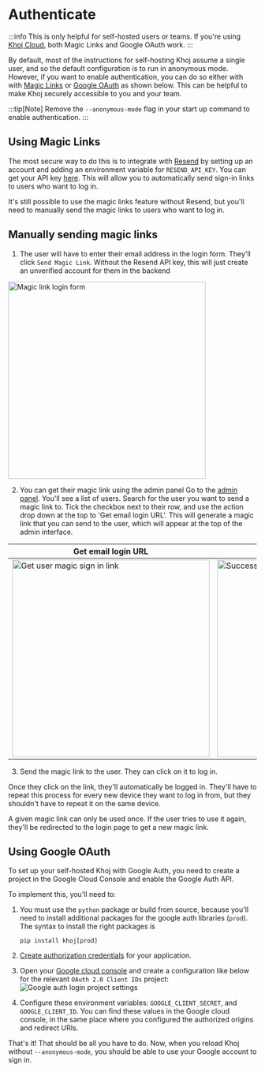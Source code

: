 # Authenticate

:::info
This is only helpful for self-hosted users or teams. If you're using [Khoj Cloud](https://app.khoj.dev), both Magic Links and Google OAuth work.
:::

By default, most of the instructions for self-hosting Khoj assume a single user, and so the default configuration is to run in anonymous mode. However, if you want to enable authentication, you can do so either with with [Magic Links](#using-magic-links) or [Google OAuth](#using-google-oauth) as shown below. This can be helpful to make Khoj securely accessible to you and your team.

:::tip[Note]
Remove the `--anonymous-mode` flag in your start up command to enable authentication.
:::

## Using Magic Links
The most secure way to do this is to integrate with [Resend](https://resend.com) by setting up an account and adding an environment variable for `RESEND_API_KEY`. You can get your API key [here](https://resend.com/api-keys). This will allow you to automatically send sign-in links to users who want to log in.

It's still possible to use the magic links feature without Resend, but you'll need to manually send the magic links to users who want to log in.

## Manually sending magic links

1. The user will have to enter their email address in the login form.
They'll click `Send Magic Link`. Without the Resend API key, this will just create an unverified account for them in the backend
<img src="/img/magic_link.png" alt="Magic link login form" width="400"/>

2. You can get their magic link using the admin panel
Go to the [admin panel](http://localhost:42110/server/admin/database/khojuser/). You'll see a list of users. Search for the user you want to send a magic link to. Tick the checkbox next to their row, and use the action drop down at the top to 'Get email login URL'. This will generate a magic link that you can send to the user, which will appear at the top of the admin interface.

| Get email login URL | Retrieved login URL |
|---------------------|---------------------|
| <img src="/img/admin_get_emali_login.png" alt="Get user magic sign in link" width="400" />| <img src="/img/admin_successful_login_url.png" alt="Successfully retrieved a login URL" width="400" />|

3. Send the magic link to the user. They can click on it to log in.

Once they click on the link, they'll automatically be logged in. They'll have to repeat this process for every new device they want to log in from, but they shouldn't have to repeat it on the same device.

A given magic link can only be used once. If the user tries to use it again, they'll be redirected to the login page to get a new magic link.

## Using Google OAuth

To set up your self-hosted Khoj with Google Auth, you need to create a project in the Google Cloud Console and enable the Google Auth API.

To implement this, you'll need to:
1. You must use the `python` package or build from source, because you'll need to install additional packages for the google auth libraries (`prod`). The syntax to install the right packages is
   ```
   pip install khoj[prod]
   ```
2. [Create authorization credentials](https://developers.google.com/identity/sign-in/web/sign-in) for your application.
3. Open your [Google cloud console](https://console.developers.google.com/apis/credentials) and create a configuration like below for the relevant `OAuth 2.0 Client IDs` project:
![Google auth login project settings](https://github.com/khoj-ai/khoj/assets/65192171/9bcbf6f4-197d-4d0c-973a-c10b1331c892)

4. Configure these environment variables: `GOOGLE_CLIENT_SECRET`, and `GOOGLE_CLIENT_ID`. You can find these values in the Google cloud console, in the same place where you configured the authorized origins and redirect URIs.

That's it! That should be all you have to do. Now, when you reload Khoj without `--anonymous-mode`, you should be able to use your Google account to sign in.
